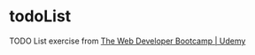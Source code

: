 # todoList

TODO List exercise from [The Web Developer Bootcamp | Udemy](https://www.udemy.com/the-web-developer-bootcamp)
